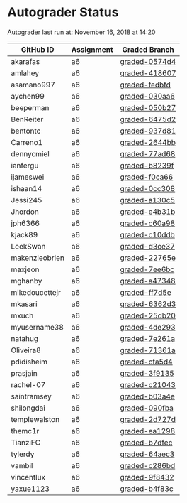# Autograder Status
Autograder last run at: November 16, 2018 at 14:20

| GitHub ID | Assignment | Graded Branch |
|-----------|------------|---------------|
| akarafas | a6 | [graded-0574d4](https://github.com/Fall2018COMP401-001/a6-akarafas/tree/graded-0574d4) | 
| amlahey | a6 | [graded-418607](https://github.com/Fall2018COMP401-001/a6-amlahey/tree/graded-418607) | 
| asamano997 | a6 | [graded-fedbfd](https://github.com/Fall2018COMP401-001/a6-asamano997/tree/graded-fedbfd) | 
| aychen99 | a6 | [graded-030aa6](https://github.com/Fall2018COMP401-001/a6-aychen99/tree/graded-030aa6) | 
| beeperman | a6 | [graded-050b27](https://github.com/Fall2018COMP401-001/a6-beeperman/tree/graded-050b27) | 
| BenReiter | a6 | [graded-6475d2](https://github.com/Fall2018COMP401-001/a6-BenReiter/tree/graded-6475d2) | 
| bentontc | a6 | [graded-937d81](https://github.com/Fall2018COMP401-001/a6-bentontc/tree/graded-937d81) | 
| Carreno1 | a6 | [graded-2644bb](https://github.com/Fall2018COMP401-001/a6-Carreno1/tree/graded-2644bb) | 
| dennycmiel | a6 | [graded-77ad68](https://github.com/Fall2018COMP401-001/a6-dennycmiel/tree/graded-77ad68) | 
| ianfergu | a6 | [graded-b8239f](https://github.com/Fall2018COMP401-001/a6-ianfergu/tree/graded-b8239f) | 
| ijameswei | a6 | [graded-f0ca66](https://github.com/Fall2018COMP401-001/a6-ijameswei/tree/graded-f0ca66) | 
| ishaan14 | a6 | [graded-0cc308](https://github.com/Fall2018COMP401-001/a6-ishaan14/tree/graded-0cc308) | 
| Jessi245 | a6 | [graded-a130c5](https://github.com/Fall2018COMP401-001/a6-Jessi245/tree/graded-a130c5) | 
| Jhordon | a6 | [graded-e4b31b](https://github.com/Fall2018COMP401-001/a6-Jhordon/tree/graded-e4b31b) | 
| jph6366 | a6 | [graded-c60a98](https://github.com/Fall2018COMP401-001/a6-jph6366/tree/graded-c60a98) | 
| kjack89 | a6 | [graded-c10ddb](https://github.com/Fall2018COMP401-001/a6-kjack89/tree/graded-c10ddb) | 
| LeekSwan | a6 | [graded-d3ce37](https://github.com/Fall2018COMP401-001/a6-LeekSwan/tree/graded-d3ce37) | 
| makenzieobrien | a6 | [graded-22765e](https://github.com/Fall2018COMP401-001/a6-makenzieobrien/tree/graded-22765e) | 
| maxjeon | a6 | [graded-7ee6bc](https://github.com/Fall2018COMP401-001/a6-maxjeon/tree/graded-7ee6bc) | 
| mghanby | a6 | [graded-a47348](https://github.com/Fall2018COMP401-001/a6-mghanby/tree/graded-a47348) | 
| mikedoucettejr | a6 | [graded-ff7d5e](https://github.com/Fall2018COMP401-001/a6-mikedoucettejr/tree/graded-ff7d5e) | 
| mkasari | a6 | [graded-6362d3](https://github.com/Fall2018COMP401-001/a6-mkasari/tree/graded-6362d3) | 
| mxuch | a6 | [graded-25db20](https://github.com/Fall2018COMP401-001/a6-mxuch/tree/graded-25db20) | 
| myusername38 | a6 | [graded-4de293](https://github.com/Fall2018COMP401-001/a6-myusername38/tree/graded-4de293) | 
| natahug | a6 | [graded-7e261a](https://github.com/Fall2018COMP401-001/a6-natahug/tree/graded-7e261a) | 
| Oliveira8 | a6 | [graded-71361a](https://github.com/Fall2018COMP401-001/a6-Oliveira8/tree/graded-71361a) | 
| pdidisheim | a6 | [graded-cfa5d4](https://github.com/Fall2018COMP401-001/a6-pdidisheim/tree/graded-cfa5d4) | 
| prasjain | a6 | [graded-3f9135](https://github.com/Fall2018COMP401-001/a6-prasjain/tree/graded-3f9135) | 
| rachel-07 | a6 | [graded-c21043](https://github.com/Fall2018COMP401-001/a6-rachel-07/tree/graded-c21043) | 
| saintramsey | a6 | [graded-b03a4e](https://github.com/Fall2018COMP401-001/a6-saintramsey/tree/graded-b03a4e) | 
| shilongdai | a6 | [graded-090fba](https://github.com/Fall2018COMP401-001/a6-shilongdai/tree/graded-090fba) | 
| templewalston | a6 | [graded-2d727d](https://github.com/Fall2018COMP401-001/a6-templewalston/tree/graded-2d727d) | 
| themc1r | a6 | [graded-ea1298](https://github.com/Fall2018COMP401-001/a6-themc1r/tree/graded-ea1298) | 
| TianziFC | a6 | [graded-b7dfec](https://github.com/Fall2018COMP401-001/a6-TianziFC/tree/graded-b7dfec) | 
| tylerdy | a6 | [graded-64aec3](https://github.com/Fall2018COMP401-001/a6-tylerdy/tree/graded-64aec3) | 
| vambil | a6 | [graded-c286bd](https://github.com/Fall2018COMP401-001/a6-vambil/tree/graded-c286bd) | 
| vincentlux | a6 | [graded-9f8432](https://github.com/Fall2018COMP401-001/a6-vincentlux/tree/graded-9f8432) | 
| yaxue1123 | a6 | [graded-b4f83c](https://github.com/Fall2018COMP401-001/a6-yaxue1123/tree/graded-b4f83c) | 
